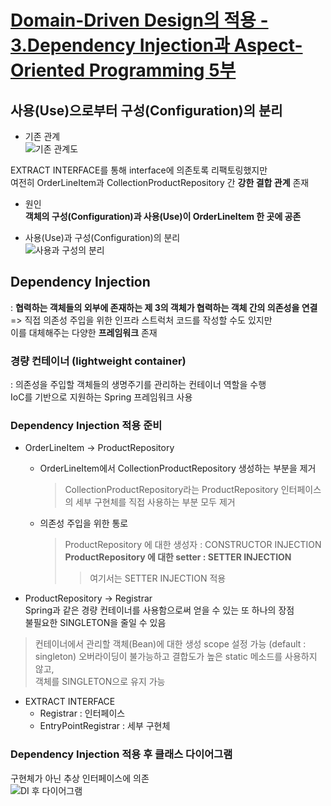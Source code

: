 # [Domain-Driven Design의 적용 - 3.Dependency Injection과 Aspect-Oriented Programming 5부](http://aeternum.egloos.com/1265684)

## 사용(Use)으로부터 구성(Configuration)의 분리

* 기존 관계  
![기존 관계도](http://pds12.egloos.com/pds/200812/24/18/f0081118_4951ab22a44fd.jpg "기존 관계도")  

EXTRACT INTERFACE를 통해 interface에 의존토록 리팩토링했지만  
여전히 OrderLineItem과 CollectionProductRepository 간 **강한 결합 관계** 존재  

* 원인  
**객체의 구성(Configuration)과 사용(Use)이 OrderLineItem 한 곳에 공존**

* 사용(Use)과 구성(Configuration)의 분리  
![사용과 구성의 분리](http://pds1.egloos.com/pds/200812/24/18/f0081118_4951ab3a22816.jpg "사용과 구성의 분리")  

## Dependency Injection  
: **협력하는 객체들의 외부에 존재하는 제 3의 객체가 협력하는 객체 간의 의존성을 연결**  
=> 직접 의존성 주입을 위한 인프라 스트럭처 코드를 작성할 수도 있지만  
  이를 대체해주는 다양한 **프레임워크** 존재  

### 경량 컨테이너 (lightweight container)  
: 의존성을 주입할 객체들의 생명주기를 관리하는 컨테이너 역할을 수행  
IoC를 기반으로 지원하는 Spring 프레임워크 사용  

### Dependency Injection 적용 준비  

* OrderLineItem -> ProductRepository  

  * OrderLineItem에서 CollectionProductRepository 생성하는 부분을 제거  
    > CollectionProductRepository라는 ProductRepository 인터페이스의 세부 구현체를 직접 사용하는 부분 모두 제거  

  * 의존성 주입을 위한 통로  
    > ProductRepository 에 대한 생성자 : CONSTRUCTOR INJECTION  
    > **ProductRepository 에 대한 setter : SETTER INJECTION**  
      >> 여기서는 SETTER INJECTION 적용
  
* ProductRepository -> Registrar  
Spring과 같은 경량 컨테이너를 사용함으로써 얻을 수 있는 또 하나의 장점  
불필요한 SINGLETON을 줄일 수 있음  
> 컨테이너에서 관리할 객체(Bean)에 대한 생성 scope 설정 가능 (default : singleton)
> 오버라이딩이 불가능하고 결합도가 높은 static 메소드를 사용하지 않고,  
> 객체를 SINGLETON으로 유지 가능

  * EXTRACT INTERFACE  
    * Registrar : 인터페이스  
    * EntryPointRegistrar : 세부 구현체  
    
### Dependency Injection 적용 후 클래스 다이어그램  
구현체가 아닌 추상 인터페이스에 의존  
![DI 후 다이어그램](http://pds12.egloos.com/pds/200812/24/18/f0081118_4951b0f771e24.jpg "DI 후 다이어그램")
